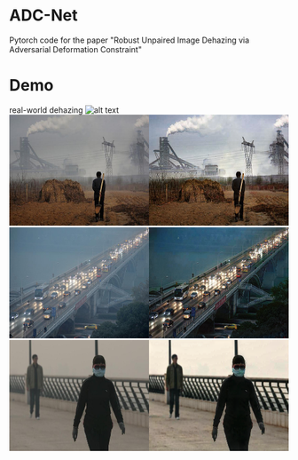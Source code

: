 # ADC-Net
Pytorch code for the paper "Robust Unpaired Image Dehazing via Adversarial Deformation Constraint"

# Demo
real-world dehazing
<img src="HazyDr_Bing_557.png" alt="alt text" width="600" height="200" />
<img src="NY_Baidu_1051.png" alt="alt text" width="600" height="200" />
<img src="XR_Bing_775.png" alt="alt text" width="600" height="200" />
<img src="HEB_Google_193.png" alt="alt text" width="600" height="200" />
